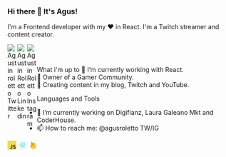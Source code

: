 ### Hi there 👋 It's Agus!
I'm a Frontend developer with my ♥ in React. I'm a Twitch streamer and content creator.

<a href="https://twitter.com/agusroletto" rel="nofollow">
<img align="left" alt="Agustin roletto Twitter" width="22px" src="https://camo.githubusercontent.com/b9360e89d2cadaa375c82ee8913bef6cd4fe4e5a9070855f3b03960ad021688b/68747470733a2f2f69636f6e67722e616d2f666f6e74617765736f6d652f747769747465722e7376673f73697a653d31323826636f6c6f723d373063386666" data-canonical-src="https://icongr.am/fontawesome/twitter.svg?size=128&amp;color=70c8ff" style="max-width:100%;">
</a>
<a href="https://ar.linkedin.com/in/agustinrolettomktdigital" rel="nofollow">
<img align="left" alt="Agustin Roletto Linkedin" width="22px" src="https://camo.githubusercontent.com/44af6acd7bf513fc85e1e971d35b52b218aa6ec5efbc7a6f508a10ab6eb2f9e6/68747470733a2f2f69636f6e67722e616d2f666f6e74617765736f6d652f6c696e6b6564696e2e7376673f73697a653d31323826636f6c6f723d373063386666" data-canonical-src="https://icongr.am/fontawesome/linkedin.svg?size=128&amp;color=70c8ff" style="max-width:100%;">
</a>
<a href="https://www.instagram.com/agusroletto/" rel="nofollow">
<img align="left" alt="Agustin Roletto Instagram" width="22px" src="https://camo.githubusercontent.com/8cac70bd2986c740811f17e456b28f94652af047d94760dc4045bf1e0152f0f9/68747470733a2f2f69636f6e67722e616d2f666f6e74617765736f6d652f696e7374616772616d2e7376673f73697a653d31323826636f6c6f723d373063386666" data-canonical-src="https://icongr.am/fontawesome/instagram.svg?size=128&amp;color=70c8ff" style="max-width:100%;">
</a>
<br>
<br>

What i'm up to
🌱 I’m currently working with React.<br>
👯 Owner of a Gamer Community.<br>
💬 Creating content in my blog, Twitch and YouTube.<br>

Languages and Tools
    
- 🔭 I’m currently working on Digifianz, Laura Galeano Mkt and CoderHouse.
- 📫 How to reach me: @agusroletto TW/IG

<a target="_blank" rel="noopener noreferrer" href="https://raw.githubusercontent.com/github/explore/80688e429a7d4ef2fca1e82350fe8e3517d3494d/topics/javascript/javascript.png"><img height="20" src="https://raw.githubusercontent.com/github/explore/80688e429a7d4ef2fca1e82350fe8e3517d3494d/topics/javascript/javascript.png" style="max-width:100%;"></a>
<a target="_blank" rel="noopener noreferrer" href="https://raw.githubusercontent.com/github/explore/80688e429a7d4ef2fca1e82350fe8e3517d3494d/topics/react/react.png"><img height="20" src="https://raw.githubusercontent.com/github/explore/80688e429a7d4ef2fca1e82350fe8e3517d3494d/topics/react/react.png" style="max-width:100%;"></a>
<a target="_blank" rel="noopener noreferrer" href="https://raw.githubusercontent.com/github/explore/80688e429a7d4ef2fca1e82350fe8e3517d3494d/topics/firebase/firebase.png"><img height="20" src="https://raw.githubusercontent.com/github/explore/80688e429a7d4ef2fca1e82350fe8e3517d3494d/topics/firebase/firebase.png" style="max-width:100%;"></a>
